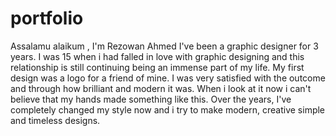 # portfolio
Assalamu alaikum , I'm Rezowan Ahmed  I've been a graphic designer for 3 years. I was 15 when i had falled in love with graphic designing and this relationship is still continuing being an immense part of my life. My first design was a logo for a friend of mine. I was very satisfied with the outcome and through how brilliant and modern it was.  When i look at it now i can't believe that my hands made something like this. Over the years, I've completely changed my style now and i try to make modern, creative simple and timeless designs. 
